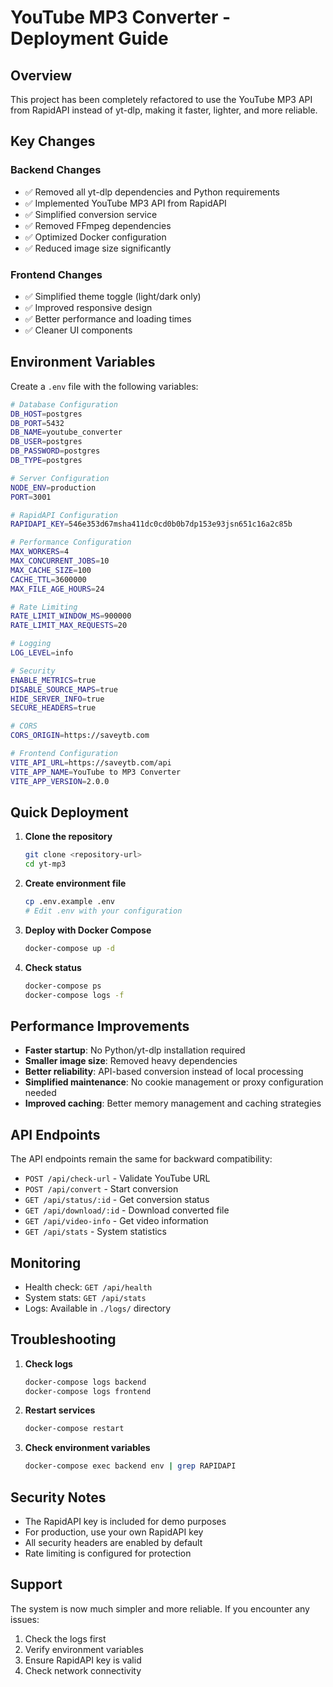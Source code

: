 # YouTube MP3 Converter - Deployment Guide

## Overview

This project has been completely refactored to use the YouTube MP3 API from RapidAPI instead of yt-dlp, making it faster, lighter, and more reliable.

## Key Changes

### Backend Changes
- ✅ Removed all yt-dlp dependencies and Python requirements
- ✅ Implemented YouTube MP3 API from RapidAPI
- ✅ Simplified conversion service
- ✅ Removed FFmpeg dependencies
- ✅ Optimized Docker configuration
- ✅ Reduced image size significantly

### Frontend Changes
- ✅ Simplified theme toggle (light/dark only)
- ✅ Improved responsive design
- ✅ Better performance and loading times
- ✅ Cleaner UI components

## Environment Variables

Create a `.env` file with the following variables:

```bash
# Database Configuration
DB_HOST=postgres
DB_PORT=5432
DB_NAME=youtube_converter
DB_USER=postgres
DB_PASSWORD=postgres
DB_TYPE=postgres

# Server Configuration
NODE_ENV=production
PORT=3001

# RapidAPI Configuration
RAPIDAPI_KEY=546e353d67msha411dc0cd0b0b7dp153e93jsn651c16a2c85b

# Performance Configuration
MAX_WORKERS=4
MAX_CONCURRENT_JOBS=10
MAX_CACHE_SIZE=100
CACHE_TTL=3600000
MAX_FILE_AGE_HOURS=24

# Rate Limiting
RATE_LIMIT_WINDOW_MS=900000
RATE_LIMIT_MAX_REQUESTS=20

# Logging
LOG_LEVEL=info

# Security
ENABLE_METRICS=true
DISABLE_SOURCE_MAPS=true
HIDE_SERVER_INFO=true
SECURE_HEADERS=true

# CORS
CORS_ORIGIN=https://saveytb.com

# Frontend Configuration
VITE_API_URL=https://saveytb.com/api
VITE_APP_NAME=YouTube to MP3 Converter
VITE_APP_VERSION=2.0.0
```

## Quick Deployment

1. **Clone the repository**
   ```bash
   git clone <repository-url>
   cd yt-mp3
   ```

2. **Create environment file**
   ```bash
   cp .env.example .env
   # Edit .env with your configuration
   ```

3. **Deploy with Docker Compose**
   ```bash
   docker-compose up -d
   ```

4. **Check status**
   ```bash
   docker-compose ps
   docker-compose logs -f
   ```

## Performance Improvements

- **Faster startup**: No Python/yt-dlp installation required
- **Smaller image size**: Removed heavy dependencies
- **Better reliability**: API-based conversion instead of local processing
- **Simplified maintenance**: No cookie management or proxy configuration needed
- **Improved caching**: Better memory management and caching strategies

## API Endpoints

The API endpoints remain the same for backward compatibility:

- `POST /api/check-url` - Validate YouTube URL
- `POST /api/convert` - Start conversion
- `GET /api/status/:id` - Get conversion status
- `GET /api/download/:id` - Download converted file
- `GET /api/video-info` - Get video information
- `GET /api/stats` - System statistics

## Monitoring

- Health check: `GET /api/health`
- System stats: `GET /api/stats`
- Logs: Available in `./logs/` directory

## Troubleshooting

1. **Check logs**
   ```bash
   docker-compose logs backend
   docker-compose logs frontend
   ```

2. **Restart services**
   ```bash
   docker-compose restart
   ```

3. **Check environment variables**
   ```bash
   docker-compose exec backend env | grep RAPIDAPI
   ```

## Security Notes

- The RapidAPI key is included for demo purposes
- For production, use your own RapidAPI key
- All security headers are enabled by default
- Rate limiting is configured for protection

## Support

The system is now much simpler and more reliable. If you encounter any issues:

1. Check the logs first
2. Verify environment variables
3. Ensure RapidAPI key is valid
4. Check network connectivity
